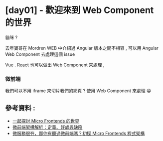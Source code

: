 # [day01] - 歡迎來到 Web Component 的世界

貓咪 ?

去年寶哥在 Mordren WEB 中介紹過 Angular 版本之間不相容 , 可以用 Angular Web Component 去處理這個 issue

Vue . React 也可以做出 Web Component 來處理 ,



### 微前端

我們可以不用 iframe 來切片我們的網頁 ? 使用 Web Component 來處理 😁

## 參考資料 :

- [一起探討 Micro Frontends 的世界](https://blog.techbridge.cc/2019/01/12/micro-frontends-concept/)
- [微前端架構解析：定義、好處與缺陷](https://kknews.cc/zh-tw/code/o3bpbo6.html)
- [微服務很夯，那你有聽過微前端嗎？初探 Micro Frontends 程式架構](https://medium.com/starbugs/%E5%BE%AE%E6%9C%8D%E5%8B%99%E5%BE%88%E5%A4%AF-%E9%82%A3%E4%BD%A0%E6%9C%89%E8%81%BD%E9%81%8E%E5%BE%AE%E5%89%8D%E7%AB%AF%E5%97%8E-%E5%88%9D%E6%8E%A2-micro-frontends-%E6%9E%B6%E6%A7%8B-e0a8469be601)
